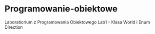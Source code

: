 # Programowanie-obiektowe
Laboratiorium z Programowania Obiektowego
Lab1 - Klasa World i Enum Direction
